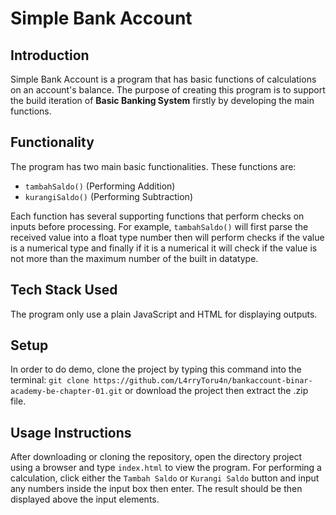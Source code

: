 # Simple Bank Account
## Introduction
Simple Bank Account is a program that has basic functions of calculations on an account's balance.
The purpose of creating this program is to support the build iteration of **Basic Banking System** firstly by developing the main functions.

## Functionality
The program has two main basic functionalities. These functions are:
- `tambahSaldo()` (Performing Addition)
- `kurangiSaldo()` (Performing Subtraction)

Each function has several supporting functions that perform checks on inputs before processing. For example, `tambahSaldo()` will first parse the received value into a float type number then will perform checks if the value is a numerical type and finally if it is a numerical it will check if the value is not more than the maximum number of the built in datatype.

## Tech Stack Used
The program only use a plain JavaScript and HTML for displaying outputs.

## Setup
In order to do demo, clone the project by typing this command into the terminal: `git clone https://github.com/L4rryToru4n/bankaccount-binar-academy-be-chapter-01.git` or download the project then extract the .zip file.

## Usage Instructions
After downloading or cloning the repository, open the directory project using a browser and type `index.html` to view the program. For performing a calculation, click either the `Tambah Saldo` or `Kurangi Saldo` button and input any numbers inside the input box then enter. The result should be then displayed above the input elements.
